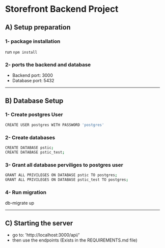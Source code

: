 # Storefront Backend Project

## A) Setup preparation
### 1- package installation
run `npm install`

### 2- ports the backend and database
* Backend port: 3000
* Database port: 5432

-----

## B) Database Setup

### 1- Create postgres User
```sh
CREATE USER postgres WITH PASSWORD 'postgres'
```


### 2- Create databases
```sh
CREATE DATABASE pstic;
CREATE DATABASE pstic_test;
```

### 3- Grant all database perviliges to postgres user
```sh
GRANT ALL PRIVILEGES ON DATABASE pstic TO postgres;
GRANT ALL PRIVILEGES ON DATABASE pstic_test TO postgres;
```

### 4- Run migration
db-migrate up


----

## C) Starting the server

* go to: 'http://localhost:3000/api/'
* then use the endpoints (Exists in the REQUIREMENTS.md file)